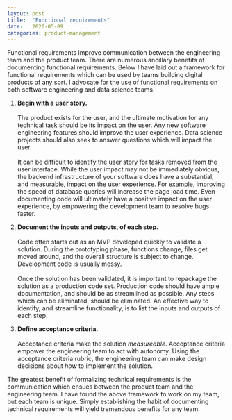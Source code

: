 ```yaml
---
layout: post
title:  "Functional requirements"
date:   2020-05-09
categories: product-management
---
```

Functional requirements improve communication between the engineering team and the product team. There are numerous ancillary benefits of documenting functional requirements. Below I have laid out a framework for functional requirements which can be used by teams building digital products of any sort. I advocate for the use of functional requirements on both software engineering and data science teams. 


1. **Begin with a user story.**
<br><br>The product exists for the user, and the ultimate motivation for any technical task should be its impact on the user. Any new software engineering features should improve the user experience. Data science projects should also seek to answer questions which will impact the user.
<br><br>It can be difficult to identify the user story for tasks removed from the user interface. While the user impact may not be immediately obvious, the backend infrastructure of your software does have a substantial, and measurable, impact on the user experience. For example, improving the speed of database queries will increase the page load time. Even documenting code will ultimately have a positive impact on the user experience, by empowering the development team to resolve bugs faster.

2. **Document the inputs and outputs, of each step.**
<br><br>Code often starts out as an MVP developed quickly to validate a solution. During the prototyping phase, functions change, files get moved around, and the overall structure is subject to change. Development code is usually messy.
<br><br>Once the solution has been validated, it is important to repackage the solution as a production code set. Production code should have ample documentation, and should be as streamlined as possible. Any steps which can be eliminated, should be eliminated. An effective way to identify, and streamline functionality, is to list the inputs and outputs of each step.

3. **Define acceptance criteria.**
<br><br>Acceptance criteria make the solution *measureable*. Acceptance criteria empower the engineering team to act with autonomy. Using the acceptance criteria rubric, the engineering team can make design decisions about *how* to implement the solution.

The greatest benefit of formalizing technical requirements is the communication which ensues between the product team and the engineering team. I have found the above framework to work on my team, but each team is unique. Simply establishing the habit of documenting technical requirements will yield tremendous benefits for any team.